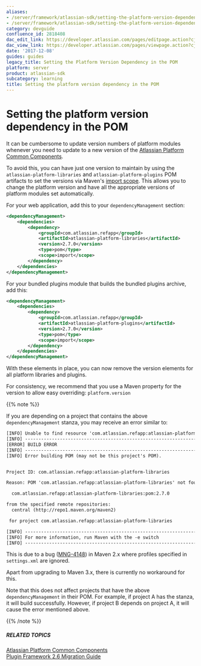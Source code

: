 ```yaml
---
aliases:
- /server/framework/atlassian-sdk/setting-the-platform-version-dependency-in-the-pom-2818408.html
- /server/framework/atlassian-sdk/setting-the-platform-version-dependency-in-the-pom-2818408.md
category: devguide
confluence_id: 2818408
dac_edit_link: https://developer.atlassian.com/pages/editpage.action?cjm=wozere&pageId=2818408
dac_view_link: https://developer.atlassian.com/pages/viewpage.action?cjm=wozere&pageId=2818408
date: '2017-12-08'
guides: guides
legacy_title: Setting the Platform Version Dependency in the POM
platform: server
product: atlassian-sdk
subcategory: learning
title: Setting the platform version dependency in the POM
---
```

# Setting the platform version dependency in the POM

It can be cumbersome to update version numbers of platform modules whenever you need to update to a new version of the [Atlassian Platform Common Components](/server/framework/atlassian-sdk/atlassian-platform-common-components).

To avoid this, you can have just one version to maintain by using the `atlassian-platform-libraries` and `atlassian-platform-plugins` POM artifacts to set the versions via Maven's <a href="http://maven.apache.org/guides/introduction/introduction-to-dependency-mechanism.html#Importing_Dependencies" class="external-link">import scope</a>. This allows you to change the platform version and have all the appropriate versions of platform modules set automatically.

For your web application, add this to your `dependencyManagement` section:

``` xml
<dependencyManagement>
    <dependencies>
        <dependency>
            <groupId>com.atlassian.refapp</groupId>
            <artifactId>atlassian-platform-libraries</artifactId>
            <version>2.7.0</version>
            <type>pom</type>
            <scope>import</scope>
        </dependency>
    </dependencies>
</dependencyManagement>
```

For your bundled plugins module that builds the bundled plugins archive, add this:

``` xml
<dependencyManagement>
    <dependencies>
        <dependency>
            <groupId>com.atlassian.refapp</groupId>
            <artifactId>atlassian-platform-plugins</artifactId>
            <version>2.7.0</version>
            <type>pom</type>
            <scope>import</scope>
        </dependency>
    </dependencies>
</dependencyManagement>
```

With these elements in place, you can now remove the version elements for all platform libraries and plugins.

For consistency, we recommend that you use a Maven property for the version to allow easy overriding: `platform.version`

{{% note %}}

If you are depending on a project that contains the above `dependencyManagement` stanza, you may receive an error similar to:

``` xml
[INFO] Unable to find resource 'com.atlassian.refapp:atlassian-platform-libraries:pom:2.7.0' in repository central (http://repo1.maven.org/maven2)
[INFO] ------------------------------------------------------------------------
[ERROR] BUILD ERROR
[INFO] ------------------------------------------------------------------------
[INFO] Error building POM (may not be this project's POM).


Project ID: com.atlassian.refapp:atlassian-platform-libraries

Reason: POM 'com.atlassian.refapp:atlassian-platform-libraries' not found in repository: Unable to download the artifact from any repository

  com.atlassian.refapp:atlassian-platform-libraries:pom:2.7.0

from the specified remote repositories:
  central (http://repo1.maven.org/maven2)

 for project com.atlassian.refapp:atlassian-platform-libraries

[INFO] ------------------------------------------------------------------------
[INFO] For more information, run Maven with the -e switch
[INFO] ------------------------------------------------------------------------
```

  
This is due to a bug (<a href="http://jira.codehaus.org/browse/MNG-4148" class="external-link">MNG-4148</a>) in Maven 2.x where profiles specified in `settings.xml` are ignored.

Apart from upgrading to Maven 3.x, there is currently no workaround for this.

Note that this does not affect projects that have the above `dependencyManagement` in their POM. For example, if project A has the stanza, it will build successfully. However, if project B depends on project A, it will cause the error mentioned above.

{{% /note %}}

##### RELATED TOPICS

[Atlassian Platform Common Components](/server/framework/atlassian-sdk/atlassian-platform-common-components)  
[Plugin Framework 2.6 Migration Guide](https://developer.atlassian.com/pages/viewpage.action?pageId=852068)












